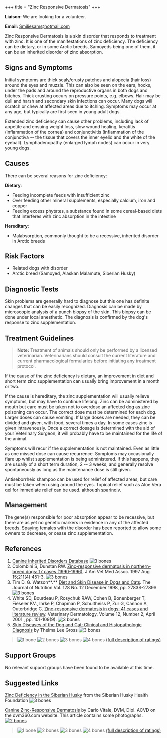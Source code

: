 +++
title = "Zinc Responsive Dermatosis"
+++

**Liaison:** We are looking for a volunteer.

**Email:**
<Smiliesam@hotmail.com>



Zinc Responsive Dermatosis is a skin disorder that responds to treatment
with zinc.  It is one of the manifestations of zinc deficiency.  The
deficiency can be dietary, or in some Arctic breeds, Samoyeds being one
of them, it can be an inherited disorder of zinc absorption.


Signs and Symptoms
------------------

Initial symptoms are thick scaly/crusty patches and alopecia (hair loss)
around the eyes and muzzle. This can also be seen on the ears, hocks,
under the pads and around the reproductive organs in both dogs and
bitches. Thick crusting occurs on pressure points, e.g. elbows. Hair may
be dull and harsh and secondary skin infections can occur. Many dogs
will scratch or chew at affected areas due to itching.  Symptoms may
occur at any age, but typically are first seen in young adult dogs.



Extended zinc deficiency can cause other problems, including lack of
appetite and ensuing weight loss, slow wound healing, keratitis
(inflammation of the cornea) and conjunctivitis (inflammation of the
conjunctiva -- the tissue that covers the inner eyelid and the white of
the eyeball). Lymphadenopathy (enlarged lymph nodes) can occur in very
young dogs.

Causes
------

There can be several reasons for zinc deficiency:



**Dietary**:

-   Feeding incomplete feeds with insufficient zinc
-   Over feeding other mineral supplements, especially calcium, iron and
    copper
-   Feeding excess phytates, a substance found in some cereal-based
    diets that interferes with zinc absorption in the intestine



**Hereditary**:

-   Malabsorption, commonly thought to be a recessive, inherited
    disorder in Arctic breeds

Risk Factors
------------

-   Related dogs with disorder
-   Arctic breed (Samoyed, Alaskan Malamute, Siberian Husky)



Diagnostic Tests
----------------

Skin problems are generally hard to diagnose but this one has definite
changes that can be easily recognized.  Diagnosis can be made by
microscopic analysis of a punch biopsy of the skin. This biopsy can be
done under local anesthetic.  The diagnosis is confirmed by the dog's
response to zinc supplementation.

Treatment Guidelines
--------------------

> **Note:** Treatment of animals should only be performed by a licensed
> veterinarian. Veterinarians should consult the current literature and
> current pharmacological formularies before initiating any treatment
> protocol.

If the cause of the zinc deficiency is dietary, an improvement in diet
and short term zinc supplementation can usually bring improvement in a
month or two.



If the cause is hereditary, the zinc supplementation will usually
relieve symptoms, but may have to continue lifelong.    Zinc can be
administered by mouth but care must be taken not to overdose an affected
dog as zinc poisoning can occur. The correct dose must be determined for
each dog.  Larger doses can cause vomiting.  If large doses are needed,
they can be divided and given, with food, several times a day.  In some
cases zinc is given intravenously.  Once a correct dosage is determined
with the aid of your Veterinary Surgeon, it will probably have to be
maintained for the life of the animal.



Symptoms will recur if the supplementation is not maintained. Even as
little as one missed dose can cause recurrence.  Symptoms may
occasionally flare up whilst supplementation is being administered.  If
this happens, they are usually of a short term duration, 2 -- 3 weeks,
and generally resolve spontaneously as long as the maintenance dose is
still given.



Antiseborrheic shampoo can be used for relief of affected areas, but
care must be taken when using around the eyes. Topical relief such as
Aloe Vera gel for immediate relief can be used, although sparingly.

Management
----------

The gene(s) responsible for poor absorption appear to be recessive, but
there are as yet no genetic markers in evidence in any of the affected
breeds. Spaying females with the disorder has been reported to allow
some owners to decrease, or cease zinc supplementation.



References
----------

1.  [Canine Inherited Disorders
    Database](http://cidd.discoveryspace.ca/disorder/zinc-responsive-dermatosis.html)
    ![3 bones](/img/3-bones.gif)
2.  Colombini S, Dunstan RW.
    [Zinc-responsive dermatosis in northern-breed dogs: 17 cases
    (1990-1996)](http://www.ncbi.nlm.nih.gov/sites/entrez?Db=PubMed&Cmd=ShowDetailView&TermToSearch=9267507&ordinalpos=11&itool=EntrezSystem2.PEntrez.Pubmed.Pubmed_ResultsPanel.Pubmed_RVDocSum).
    J Am Vet Med Assoc. 1997 Aug
    15;211(4):451-3. ![3 bones](/img/3-bones.gif)
3.  Tim D. G. Watson**.**  [Diet and Skin Disease in Dogs and
    Cats](http://jn.nutrition.org/cgi/content/full/128/12/2783S).
    The Journal of Nutrition Vol. 128 No. 12 December 1998, pp.
    2783S-2789S ![3 bones](/img/3-bones.gif)
4.  White SD, Bourdeau P,  Rosychuk RAW, Cohen B, Bonenberger T,
     Fieseler KV., Ihrke P, Chapman P, Schultheiss P,  Zur G, Cannon
    A, Outerbridge C.  [Zinc-responsive dermatosis in dogs: 41 cases and
    literature
    review](http://www.ncbi.nlm.nih.gov/sites/entrez?Db=pubmed&Cmd=ShowDetailView&TermToSearch=11360336&ordinalpos=1&itool=EntrezSystem2.PEntrez.Pubmed.Pubmed_ResultsPanel.Pubmed_RVAbstractPlus).  Veterinary
    Dermatology, Volume 12, Number 2, April 2001 , pp.
    101-109(9).  ![3 bones](/img/3-bones.gif)
5.  [Skin Diseases of the Dog and Cat: Clinical and Histopathologic
    Diagnosis](http://books.google.com/books?id=VKa2Wo3Wc-kC&pg=PA189&lpg=PA189&dq=%22zinc+responsive%22+dermatosis+in+%22northern+breed%22+dogs&source=web&ots=GafyyeyA1d&sig=iWrtG2I4y0qClRVxwkE26w5GmPU#PPA188,M1) by
    Thelma Lee Gross  ![3 bones](/img/3-bones.gif)








> ![1 bone](/img/1-bone.gif)
> ![2 bones](/img/2-bones.gif)
> ![3 bones](/img/3-bones.gif)
> ![4 bones](/img/4-bones.gif)
> [(full description of ratings)](/diseases/ratings-what-do-they-mean)

Support Groups
--------------

No relevant support groups have been found to be available at this time.

Suggested Links
---------------

[Zinc Deficiency in the Siberian Husky](http://www.siberianhuskyhealthfoundation.com/Health.html)
from the Siberian Husky Health Foundation  ![3
bones](/img/3-bones.gif)

[Canine Zinc-Responsive
Dermatosis](http://veterinarynews.dvm360.com/canine-zinc-responsive-dermatosis)
by Carlo Vitale, DVM, Dipl. ACVD on the dvm360.com website.  This
article contains some photographs.  [![2
bones](/img/2-bones.gif)](http://www.siberianhuskyhealthfoundation.org/health_zincdeficiency.asp)




> ![1 bone](/img/1-bone.gif)
> ![2 bones](/img/2-bones.gif)
> ![3 bones](/img/3-bones.gif)
> ![4 bones](/img/4-bones.gif)
> [(full description of ratings)](/diseases/ratings-what-do-they-mean)


